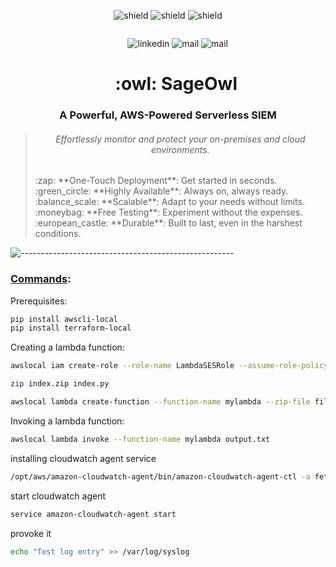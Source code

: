 <p align="center">
<a target="_blank" href=""></a><img src="https://img.shields.io/badge/Amazon%20Web%20Services-v5.1.2%20-gray?style=flat&logo=amazonwebservices&labelColor=orange" alt="shield">
<a target="_blank" href=""></a><img src="https://img.shields.io/badge/ansible%20playbook-v2.17.1%20-gray?style=flat&logo=ansible&logoColor=black&labelColor=white" alt="shield">
<a target="_blank" href=""></a><img src="https://img.shields.io/badge/HashiCorp%20Terraform-v5.1.2%20-gray?style=flat&logo=terraform&logoColor=white&labelColor=purple" alt="shield">
</p>

<p align="center">
<a target="_blank" href=""></a><img src="https://github.com/IssamBenhida/repo/blob/main/cloudwatch.gif?raw=true" alt="">
</p>

<p align="center">
&nbsp;&nbsp;&nbsp;&nbsp;&nbsp;&nbsp;&nbsp;
<a target="_blank" href=""></a><img src="https://img.shields.io/badge/LinkedIn-0077B5?style=for-the-badge&logo=linkedin&logoColor=white" alt="linkedin">
<a target="_blank" href=""></a><img src="https://img.shields.io/badge/gmail-red?style=for-the-badge&logo=Gmail&logoColor=white" alt="mail">
<a target="_blank" href=""></a><img src="https://img.shields.io/badge/Twitter-black?style=for-the-badge&logo=x&logoColor=white" alt="mail">
</p>

<h1 align="center">&nbsp;&nbsp;&nbsp; :owl: SageOwl</h1>

<h3 align="center">A Powerful, AWS-Powered Serverless SIEM</h3>

> <h6 align="center">Effortlessly monitor and protect your on-premises and cloud environments.</h6>
> :zap: **One-Touch Deployment**: Get started in seconds.<br>
> :green_circle: **Highly Available**: Always on, always ready.<br>
> :balance_scale: **Scalable**: Adapt to your needs without limits.<br>
> :moneybag: **Free Testing**: Experiment without the expenses.<br>
> :european_castle: **Durable**: Built to last, even in the harshest conditions.

![-----------------------------------------------------](https://github.com/IssamBenhida/repo/blob/main/rainbow.png?raw=true)

### <u>Commands</u>:

Prerequisites:

```bash
pip install awscli-local
pip install terraform-local
```

Creating a lambda function:

```bash
awslocal iam create-role --role-name LambdaSESRole --assume-role-policy-document file://trust-policy.json
```

```bash
zip index.zip index.py
```

```bash
awslocal lambda create-function --function-name mylambda --zip-file fileb://index.zip --handler index.handler --runtime python3.7 --role arn:aws:iam::000000000000:role/LambdaSESRole
```

Invoking a lambda function:

```bash
awslocal lambda invoke --function-name mylambda output.txt
``` 

installing cloudwatch agent service

```bash
/opt/aws/amazon-cloudwatch-agent/bin/amazon-cloudwatch-agent-ctl -a fetch-config -m onPremise -c file:cwa-config.json.j2 -s
```

start cloudwatch agent

```bash
service amazon-cloudwatch-agent start 
```

provoke it

```bash
echo "Test log entry" >> /var/log/syslog
```
